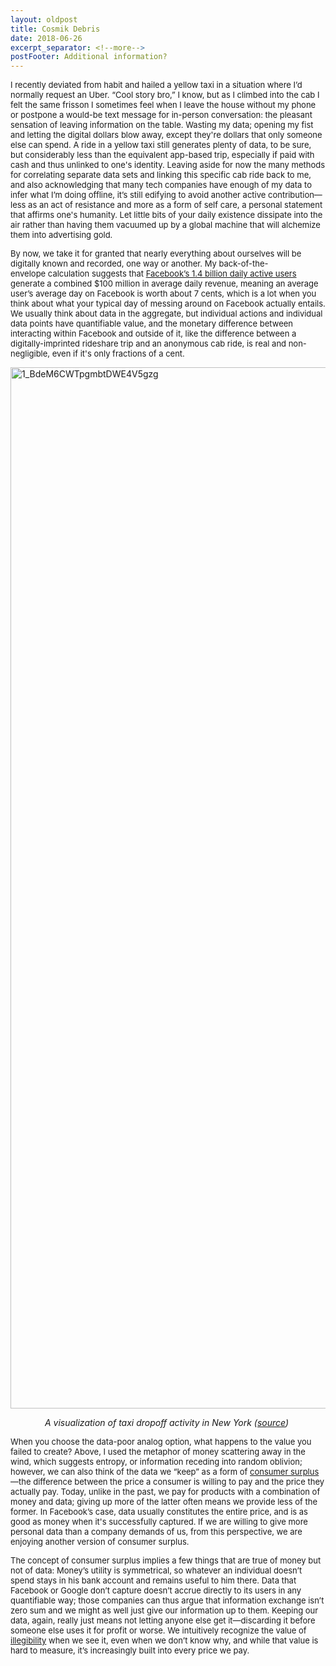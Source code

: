 ```yaml
---
layout: oldpost
title: Cosmik Debris
date: 2018-06-26
excerpt_separator: <!--more-->
postFooter: Additional information?
---
```


<span style="font-size:small;">I recently deviated from habit and hailed a yellow taxi in a situation where I’d normally request an Uber. “Cool story bro,” I know, but as I climbed into the cab I felt the same frisson I sometimes feel when I leave the house without my phone or postpone a would-be text message for in-person conversation: the pleasant sensation of leaving information on the table. Wasting my data; opening my fist and letting the digital dollars blow away, except they're dollars that only someone else can spend. A ride in a yellow taxi still generates plenty of data, to be sure, but considerably less than the equivalent app-based trip, especially if paid with cash and thus unlinked to one's identity. Leaving aside for now the many methods for correlating separate data sets and linking this specific cab ride back to me, and also acknowledging that many tech companies have enough of my data to infer what I’m doing offline, it’s still edifying to avoid another active contribution—less as an act of resistance and more as a form of self care, a personal statement that affirms one's humanity. Let little bits of your daily existence dissipate into the air rather than having them vacuumed up by a global machine that will alchemize them into advertising gold.  </span>

<span style="font-size:small;">By now, we take it for granted that nearly everything about ourselves will be digitally known and recorded, one way or another. My back-of-the-envelope calculation suggests that <a href="https://techcrunch.com/2018/01/31/facebook-time-spent/">Facebook’s 1.4 billion daily active users</a> generate a combined $100 million in average daily revenue, meaning an average user’s average day on Facebook is worth about 7 cents, which is a lot when you think about what your typical day of messing around on Facebook actually entails. We usually think about data in the aggregate, but individual actions and individual data points have quantifiable value, and the monetary difference between interacting within Facebook and outside of it, like the difference between a digitally-imprinted rideshare trip and an anonymous cab ride, is real and non-negligible, even if it's only fractions of a cent.</span>

<img class=" size-full wp-image-1642 aligncenter" src="https://kneelingbus.files.wordpress.com/2018/06/1_bdem6cwtpgmbtdwe4v5gzg.jpg" alt="1_BdeM6CWTpgmbtDWE4V5gzg" width="2000" height="1666" />
<p style="text-align:center;"><em>A visualization of taxi dropoff activity in New York (<a href="https://towardsdatascience.com/if-taxi-trips-were-fireflies-1-3-billion-nyc-taxi-trips-plotted-b34e89f96cfa">source</a>) </em></p>
<span style="font-size:small;">When you choose the data-poor analog option, what happens to the value you failed to create? Above, I used the metaphor of money scattering away in the wind, which suggests entropy, or information receding into random oblivion; however, we can also think of the data we “keep” as a form of <a href="https://en.wikipedia.org/wiki/Economic_surplus#Consumer_surplus">consumer surplus</a>—the difference between the price a consumer is willing to pay and the price they actually pay. Today, unlike in the past, we pay for products with a combination of money and data; giving up more of the latter often means we provide less of the former. In Facebook’s case, data usually constitutes the entire price, and is as good as money when it's successfully captured. If we are willing to give more personal data than a company demands of us, from this perspective, we are enjoying another version of consumer surplus. </span>

<span style="font-size:small;">The concept of consumer surplus implies a few things that are true of money but not of data: Money’s utility is symmetrical, so whatever an individual doesn’t spend stays in his bank account and remains useful to him there. Data that Facebook or Google don’t capture doesn’t accrue directly to its users in any quantifiable way; those companies can thus argue that information exchange isn’t zero sum and we might as well just give our information up to them. Keeping our data, again, really just means not letting anyone else get it—discarding it before someone else uses it for profit or worse. We intuitively recognize the value of <a href="https://www.ribbonfarm.com/2010/07/26/a-big-little-idea-called-legibility/">illegibility</a> when we see it, even when we don’t know why, and while that value is hard to measure, it’s increasingly built into every price we pay.</span>